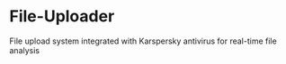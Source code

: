 # File-Uploader
File upload system integrated with Karspersky antivirus for real-time file analysis
